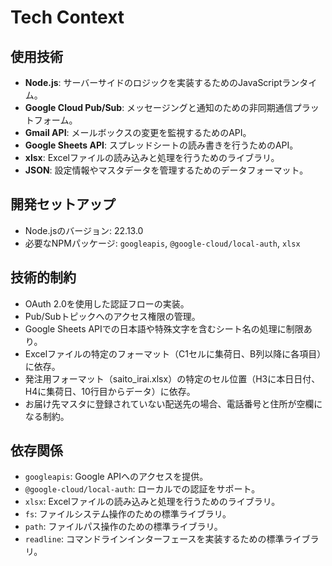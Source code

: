 # Tech Context

## 使用技術
- **Node.js**: サーバーサイドのロジックを実装するためのJavaScriptランタイム。
- **Google Cloud Pub/Sub**: メッセージングと通知のための非同期通信プラットフォーム。
- **Gmail API**: メールボックスの変更を監視するためのAPI。
- **Google Sheets API**: スプレッドシートの読み書きを行うためのAPI。
- **xlsx**: Excelファイルの読み込みと処理を行うためのライブラリ。
- **JSON**: 設定情報やマスタデータを管理するためのデータフォーマット。

## 開発セットアップ
- Node.jsのバージョン: 22.13.0
- 必要なNPMパッケージ: `googleapis`, `@google-cloud/local-auth`, `xlsx`

## 技術的制約
- OAuth 2.0を使用した認証フローの実装。
- Pub/Subトピックへのアクセス権限の管理。
- Google Sheets APIでの日本語や特殊文字を含むシート名の処理に制限あり。
- Excelファイルの特定のフォーマット（C1セルに集荷日、B列以降に各項目）に依存。
- 発注用フォーマット（saito_irai.xlsx）の特定のセル位置（H3に本日日付、H4に集荷日、10行目からデータ）に依存。
- お届け先マスタに登録されていない配送先の場合、電話番号と住所が空欄になる制約。

## 依存関係
- `googleapis`: Google APIへのアクセスを提供。
- `@google-cloud/local-auth`: ローカルでの認証をサポート。
- `xlsx`: Excelファイルの読み込みと処理を行うためのライブラリ。
- `fs`: ファイルシステム操作のための標準ライブラリ。
- `path`: ファイルパス操作のための標準ライブラリ。
- `readline`: コマンドラインインターフェースを実装するための標準ライブラリ。
